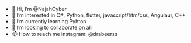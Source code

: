 - 👋 Hi, I’m @NajahCyber
- 👀 I’m interested in C#, Python, flutter, javascript/htm/css, Angulaur, C++
- 🌱 I’m currently learning Pyhton
- 💞️ I’m looking to collaborate on all
- 📫 How to reach me instagram: @drabeerss

<!---
NajahCyber/NajahCyber is a ✨ special ✨ repository because its `README.md` (this file) appears on your GitHub profile.
You can click the Preview link to take a look at your changes.
--->

